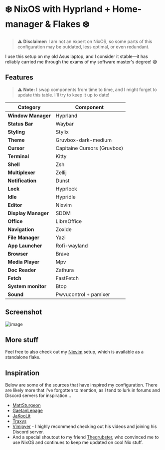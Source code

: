 # ❄️ NixOS with Hyprland + Home-manager & Flakes ❄️

> ⚠️ **Disclaimer:** I am not an expert on NixOS, so some parts of this configuration may be outdated, less optimal, or even redundant.

I use this setup on my old Asus laptop, and I consider it stable—it has reliably carried me through the exams of my software master's degree! 😅

## Features 

> ⚠️ **Note:** I swap components from time to time, and I might forget to update this table. I'll try to keep it up to date!

| Category         | Component     | 
|-----------------|--------------|
| **Window Manager** | Hyprland |
| **Status Bar** | Waybar |
| **Styling** | Stylix |
| **Theme** | Gruvbox-dark-medium |
| **Cursor** | Capitaine Cursors (Gruvbox) |
| **Terminal** | Kitty |
| **Shell** | Zsh |
| **Multiplexer** | Zellij |
| **Notification** | Dunst |
| **Lock** | Hyprlock |
| **Idle** | Hypridle |
| **Editor** | Nixvim |
| **Display Manager** | SDDM |
| **Office** | LibreOffice |
| **Navigation** | Zoxide |
| **File Manager** | Yazi |
| **App Launcher** | Rofi-wayland |
| **Browser** | Brave |
| **Media Player** | Mpv |
| **Doc Reader** | Zathura |
| **Fetch** | FastFetch |
| **System monitor** | Btop |
| **Sound** | Pwvucontrol + pamixer |

## Screenshot

![image](https://github.com/user-attachments/assets/a0191db7-6285-4e0e-b9cb-37cd993fde51)


## More stuff

Feel free to also check out my [Nixvim](https://github.com/MortenMunk/nixvim) setup, which is available as a standalone flake.

## Inspiration
Below are some of the sources that have inspired my configuration. There are likely more that I've forgotten to mention, as I tend to lurk in forums and Discord servers for inspiration...
- [MattSturgeon](https://github.com/MattSturgeon)
- [GaetanLepage](https://github.com/GaetanLepage)
- [JaKooLit](https://github.com/JaKooLit)
- [Traxys](https://github.com/traxys)
- [Vimjoyer](https://www.youtube.com/@vimjoyer) - I highly recommend checking out his videos and joining his Discord server.
- And a special shoutout to my friend [Thegrubster](https://github.com/thegrubster), who convinced me to use NixOS and continues to keep me updated on cool Nix stuff.
